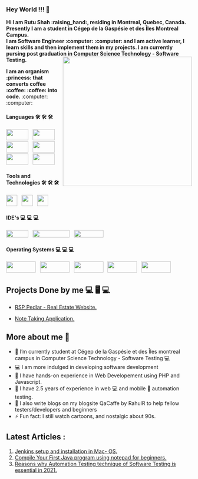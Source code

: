 ### Hey World !!! 👋

     
 <p> <b> Hi I am Rutu Shah :raising_hand:, residing in Montreal, Quebec, Canada. <br> Presently I am a student in Cégep de la Gaspésie et des Îles Montreal Campus.
  <br> I am Software Engineer :computer: :computer: and I am active learner, I learn skills and then implement them in my projects. I am currently pursing post graduation in Computer Science Technology - Software Testing. </b> <img src = "https://user-images.githubusercontent.com/36071899/117544727-56778100-b040-11eb-98f6-7e6b02e22091.gif" align = "right" height = "350" width = "350"> </p>
  
  <p> <b> I am an organism :princess: that converts coffee :coffee: :coffee: into code. </b> :computer: :computer:

#### Languages 🛠 🛠 🛠
<p> <img src = "https://img.shields.io/badge/java-%23ED8B00.svg?style=for-the-badge&logo=java&logoColor=white" height = "30" width = "60"> &nbsp;
<img src = "https://img.shields.io/badge/c++-%2300599C.svg?style=for-the-badge&logo=c%2B%2B&logoColor=white" height = "30" width = "60"> &nbsp;
<img src = "https://img.shields.io/badge/html5-%23E34F26.svg?style=for-the-badge&logo=html5&logoColor=white" height = "30" width = "60"> &nbsp;
<img src = "https://img.shields.io/badge/javascript-%23323330.svg?style=for-the-badge&logo=javascript&logoColor=%23F7DF1E" height = "30" width = "60"> &nbsp;
<img src = "https://img.shields.io/badge/php-%23777BB4.svg?style=for-the-badge&logo=php&logoColor=white" height = "30" width = "60"> &nbsp;
<img src = "https://img.shields.io/badge/css3-%231572B6.svg?style=for-the-badge&logo=css3&logoColor=white" height = "30" width = "60"> </p>

#### Tools and Technologies 🛠 🛠 🛠
<p> <img src = "https://user-images.githubusercontent.com/36071899/117545791-f20af080-b044-11eb-8518-d7fbc92e9201.png" height = "30" width = "30"> &nbsp;
<img src = "https://user-images.githubusercontent.com/36071899/117545817-0c44ce80-b045-11eb-9839-1785618b0323.png" height = "30" width = "30"> &nbsp;
<img src = "https://user-images.githubusercontent.com/36071899/117545852-31394180-b045-11eb-8f42-60a05b75edd0.png" height = "30" width = "30"> </p>

#### IDE's :computer: :computer: :computer:
<p> <img src = "https://user-images.githubusercontent.com/36071899/117546049-12877a80-b046-11eb-93a1-80eca1cde3fd.png" height = "20" width = "60"> &nbsp;
<img src = "https://user-images.githubusercontent.com/36071899/117546210-ed473c00-b046-11eb-87ef-c539c5fac0fe.png" height = "20" width = "100"> &nbsp;
<img src = "https://user-images.githubusercontent.com/36071899/117546775-c9d1c080-b049-11eb-9464-882b1921c347.png" height = "20" width = "80"> &nbsp; 
</p>


#### Operating Systems :computer: :computer: :computer:
<p> <img src = "https://user-images.githubusercontent.com/36071899/117546747-9abb4f00-b049-11eb-96ec-b1dcca4e8ae2.png" height = "30" width = "80"> &nbsp;
 <img src = "https://user-images.githubusercontent.com/36071899/117546752-a3138a00-b049-11eb-801e-016a7399ef1c.png " height = "30" width = "80"> &nbsp;
 <img src = "https://user-images.githubusercontent.com/36071899/117546760-aad32e80-b049-11eb-851b-5381a748d330.png " height = "30" width = "80"> &nbsp;
 <img src = "https://img.shields.io/badge/Ubuntu-E95420?style=for-the-badge&logo=ubuntu&logoColor=white " height = "30" width = "80"> &nbsp;
 <img src = "https://user-images.githubusercontent.com/36071899/117546765-b3c40000-b049-11eb-87e3-69531cc642ab.png " height = "30" width = "80"> &nbsp; </p>

## Projects Done by me 💻 🖥️ 💻
- <p> <a href = "https://github.com/rutushah/RSPPedlar"> RSP Pedlar - Real Estate Website. </a> </p>
- <p> <a href = "https://github.com/rutushah/Note-Taking-App"> Note Taking Application. </a> </p>


## More about me 👧
 
- 🌱 I’m currently student at Cégep de la Gaspésie et des Îles montreal campus in Computer Science Technology - Software Testing :computer:
- 💻 I am more indulged in developing software development
- 📄 I have hands-on experience in Web Developement using PHP and Javascript. 
- 📄 I have 2.5 years of experience in web :computer: and mobile :iphone: automation testing.
- 📝 I also write blogs on my blogsite QaCaffe by RahulR to help fellow testers/developers and beginners 
- ⚡ Fun fact: I still watch cartoons, and nostalgic about 90s.

## Latest Articles : 
1. <a href = "https://medium.com/@rutu.shah/jenkins-installation-in-mac-os-fcb3aeb520b8" > Jenkins setup and installation in Mac- OS.
2. <a href = "https://rutushah105.medium.com/compile-your-first-java-program-using-notepad-for-beginners-d42b5d6d607b">Compile Your First Java program using notepad for beginners.
3. <a href = "https://rutushah105.medium.com/reasons-why-automation-testing-technique-of-software-testing-is-essential-in-2021-5190469ce72c">Reasons why Automation Testing technique of Software Testing is essential in 2021.
   
